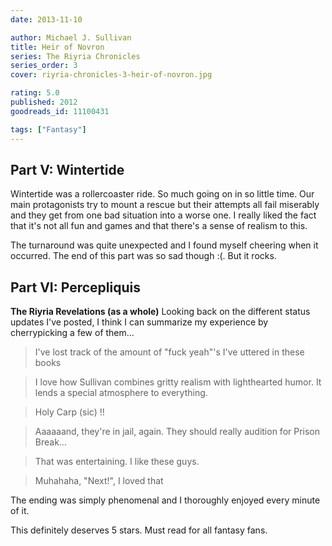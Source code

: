```yaml
---
date: 2013-11-10

author: Michael J. Sullivan
title: Heir of Novron
series: The Riyria Chronicles
series_order: 3
cover: riyria-chronicles-3-heir-of-novron.jpg

rating: 5.0
published: 2012
goodreads_id: 11100431

tags: ["Fantasy"]
---
```


## Part V: Wintertide

Wintertide was a rollercoaster ride. So much going on in so little time. Our main protagonists try to mount a rescue but their attempts all fail miserably and they get from one bad situation into a worse one. I really liked the fact that it's not all fun and games and that there's a sense of realism to this.

The turnaround was quite unexpected and I found myself cheering when it occurred. The end of this part was so sad though :(. But it rocks.

## Part VI: Percepliquis

**The Riyria Revelations (as a whole)**
Looking back on the different status updates I've posted, I think I can summarize my experience by cherrypicking a few of them...

> I've lost track of the amount of "fuck yeah"'s I've uttered in these books

> I love how Sullivan combines gritty realism with lighthearted humor. It lends a special atmosphere to everything.

> Holy Carp (sic) !!

> Aaaaaand, they're in jail, again. They should really audition for Prison Break...

> That was entertaining. I like these guys.

> Muhahaha, "Next!", I loved that

The ending was simply phenomenal and I thoroughly enjoyed every minute of it.

This definitely deserves 5 stars. Must read for all fantasy fans.

